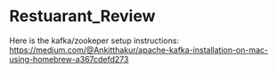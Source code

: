 # Restuarant_Review

Here is the kafka/zookeper setup instructions: https://medium.com/@Ankitthakur/apache-kafka-installation-on-mac-using-homebrew-a367cdefd273
